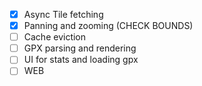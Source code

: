 - [x] Async Tile fetching
- [x] Panning and zooming (CHECK BOUNDS)
- [ ] Cache eviction
- [ ] GPX parsing and rendering
- [ ] UI for stats and loading gpx
- [ ] WEB
